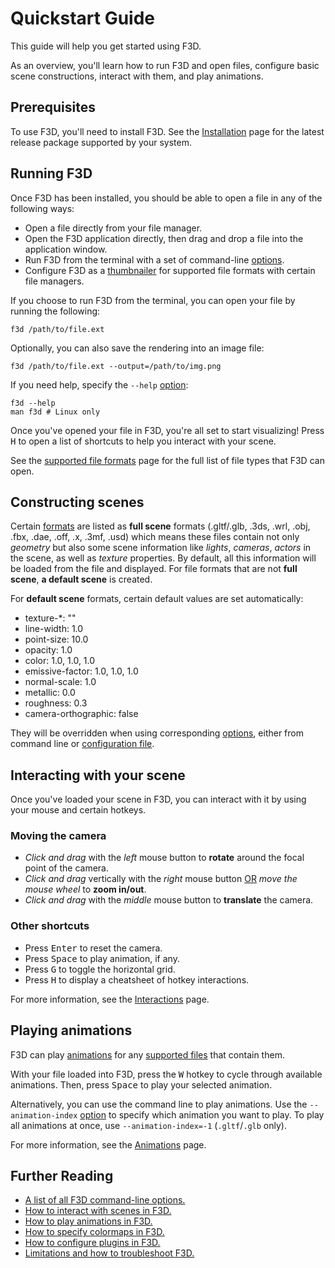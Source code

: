 # Quickstart Guide

This guide will help you get started using F3D.

As an overview, you'll learn how to run F3D and open files, configure basic scene constructions, interact with them, and play animations.

## Prerequisites

To use F3D, you'll need to install F3D. See the [Installation](INSTALLATION.md) page for the latest release package supported by your system.

## Running F3D

Once F3D has been installed, you should be able to open a file in any of the following ways:

- Open a file directly from your file manager.
- Open the F3D application directly, then drag and drop a file into the application window.
- Run F3D from the terminal with a set of command-line [options](OPTIONS.md).
- Configure F3D as a [thumbnailer](DESKTOP_INTEGRATION.md) for supported file formats with certain file managers.

If you choose to run F3D from the terminal, you can open your file by running the following:

```
f3d /path/to/file.ext
```

Optionally, you can also save the rendering into an image file:

```
f3d /path/to/file.ext --output=/path/to/img.png
```

If you need help, specify the `--help` [option](OPTIONS.md):

```
f3d --help
man f3d # Linux only
```

Once you've opened your file in F3D, you're all set to start visualizing! Press <kbd>H</kbd> to open a list of shortcuts to help you interact with your scene.

See the [supported file formats](SUPPORTED_FORMATS.md) page for the full list of file types that F3D can open.

## Constructing scenes

Certain [formats](SUPPORTED_FORMATS.md) are listed as **full scene** formats (.gltf/.glb, .3ds, .wrl, .obj, .fbx, .dae, .off, .x, .3mf, .usd)
which means these files contain not only _geometry_ but also some scene information like _lights_, _cameras_, _actors_ in the scene,
as well as _texture_ properties. By default, all this information will be loaded from the file and displayed.
For file formats that are not **full scene**, **a default scene** is created.

For **default scene** formats, certain default values are set automatically:

- texture-\*: ""
- line-width: 1.0
- point-size: 10.0
- opacity: 1.0
- color: 1.0, 1.0, 1.0
- emissive-factor: 1.0, 1.0, 1.0
- normal-scale: 1.0
- metallic: 0.0
- roughness: 0.3
- camera-orthographic: false

They will be overridden when using corresponding [options](OPTIONS.md), either from command line or [configuration file](CONFIGURATION_FILE.md).

## Interacting with your scene

Once you've loaded your scene in F3D, you can interact with it by using your mouse and certain hotkeys.

### Moving the camera

- _Click and drag_ with the _left_ mouse button to **rotate** around the focal point of the camera.
- _Click and drag_ vertically with the _right_ mouse button <u>OR</u> _move the mouse wheel_ to **zoom in/out**.
- _Click and drag_ with the _middle_ mouse button to **translate** the camera.

### Other shortcuts

- Press <kbd>Enter</kbd> to reset the camera.
- Press <kbd>Space</kbd> to play animation, if any.
- Press <kbd>G</kbd> to toggle the horizontal grid.
- Press <kbd>H</kbd> to display a cheatsheet of hotkey interactions.

For more information, see the [Interactions](INTERACTIONS.md) page.

## Playing animations

F3D can play [animations](ANIMATIONS.md) for any [supported files](SUPPORTED_FORMATS.md) that contain them.

With your file loaded into F3D, press the <kbd>W</kbd> hotkey to cycle through available animations. Then, press <kbd>Space</kbd> to play your selected animation.

Alternatively, you can use the command line to play animations. Use the `--animation-index` [option](OPTIONS.md) to specify which animation you want to play. To play all animations at once, use `--animation-index=-1` (`.gltf`/`.glb` only).

For more information, see the [Animations](ANIMATIONS.md) page.

## Further Reading

- [A list of all F3D command-line options.](OPTIONS.md)
- [How to interact with scenes in F3D.](INTERACTIONS.MD)
- [How to play animations in F3D.](ANIMATIONS.md)
- [How to specify colormaps in F3D.](COLOR_MAPS.md)
- [How to configure plugins in F3D.](PLUGINS.md)
- [Limitations and how to troubleshoot F3D.](LIMITATIONS_AND_TROUBLESHOOTING.md)
